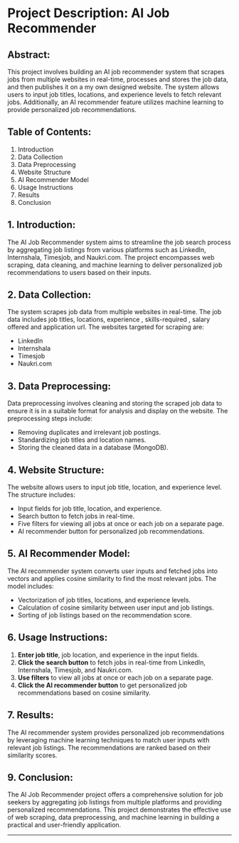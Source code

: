 # Project Description: AI Job Recommender

## Abstract:
This project involves building an AI job recommender system that scrapes jobs from multiple websites in real-time, processes and stores the job data, and then publishes it on a my own designed website. The system allows users to input job titles, locations, and experience levels to fetch relevant jobs. Additionally, an AI recommender feature utilizes machine learning to provide personalized job recommendations.

## Table of Contents:
1. Introduction
2. Data Collection
3. Data Preprocessing
4. Website Structure
5. AI Recommender Model
6. Usage Instructions
7. Results
8. Conclusion

## 1. Introduction:
The AI Job Recommender system aims to streamline the job search process by aggregating job listings from various platforms such as LinkedIn, Internshala, Timesjob, and Naukri.com. The project encompasses web scraping, data cleaning, and machine learning to deliver personalized job recommendations to users based on their inputs.

## 2. Data Collection:
The system scrapes job data from multiple websites in real-time. The job data includes job titles, locations, experience , skills-required , salary offered and application url. The websites targeted for scraping are:
- LinkedIn
- Internshala
- Timesjob
- Naukri.com

## 3. Data Preprocessing:
Data preprocessing involves cleaning and storing the scraped job data to ensure it is in a suitable format for analysis and display on the website. The preprocessing steps include:
- Removing duplicates and irrelevant job postings.
- Standardizing job titles and location names.
- Storing the cleaned data in a database (MongoDB).

## 4. Website Structure:
The website allows users to input job title, location, and experience level. The structure includes:
- Input fields for job title, location, and experience.
- Search button to fetch jobs in real-time.
- Five filters for viewing all jobs at once or each job on a separate page.
- AI recommender button for personalized job recommendations.

## 5. AI Recommender Model:
The AI recommender system converts user inputs and fetched jobs into vectors and applies cosine similarity to find the most relevant jobs. The model includes:
- Vectorization of job titles, locations, and experience levels.
- Calculation of cosine similarity between user input and job listings.
- Sorting of job listings based on the recommendation score.


## 6. Usage Instructions:
1. **Enter job title**, job location, and experience in the input fields.
2. **Click the search button** to fetch jobs in real-time from LinkedIn, Internshala, Timesjob, and Naukri.com.
3. **Use filters** to view all jobs at once or each job on a separate page.
4. **Click the AI recommender button** to get personalized job recommendations based on cosine similarity.

## 7. Results:
The AI recommender system provides personalized job recommendations by leveraging machine learning techniques to match user inputs with relevant job listings. The recommendations are ranked based on their similarity scores.

## 9. Conclusion:
The AI Job Recommender project offers a comprehensive solution for job seekers by aggregating job listings from multiple platforms and providing personalized recommendations. This project demonstrates the effective use of web scraping, data preprocessing, and machine learning in building a practical and user-friendly application.

---
